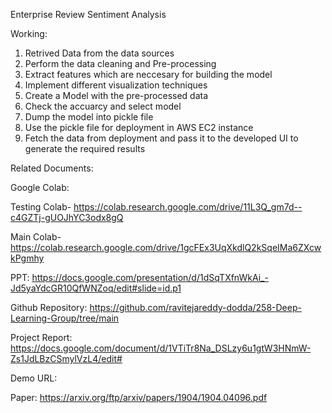 Enterprise Review Sentiment Analysis

Working:
1. Retrived Data from the data sources
2. Perform the data cleaning and Pre-processing
3. Extract features which are neccesary for building the model
4. Implement different visualization techniques
5. Create a Model with the pre-processed data
6. Check the accuarcy and select model
7. Dump the model into pickle file
8. Use the pickle file for deployment in AWS EC2 instance
9. Fetch the data from deployment and pass it to the developed UI to generate the required results

Related Documents:

Google Colab: 

 Testing Colab- https://colab.research.google.com/drive/11L3Q_gm7d--c4GZTj-gUOJhYC3odx8gQ

 Main Colab- https://colab.research.google.com/drive/1gcFEx3UqXkdlQ2kSqeIMa6ZXcwkPgmhy

PPT: https://docs.google.com/presentation/d/1dSqTXfnWkAi_-Jd5yaYdcGR10QfWNZoq/edit#slide=id.p1

Github Repository: https://github.com/ravitejareddy-dodda/258-Deep-Learning-Group/tree/main

Project Report: https://docs.google.com/document/d/1VTiTr8Na_DSLzy6u1gtW3HNmW-Zs1JdLBzCSmylVzL4/edit#

Demo URL: 

Paper: https://arxiv.org/ftp/arxiv/papers/1904/1904.04096.pdf
